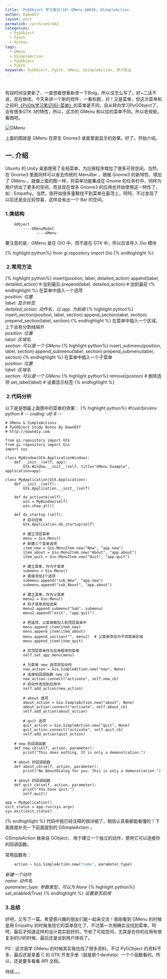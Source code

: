 ```yaml
---
title: 'PyGObject 学习笔记(10)-GMenu &#038; GSimpleAction'
author: DawnDIY
layout: post
permalink: /archives/442
categories:
  - PyGObject
  - PyGtk
  - Python
tags:
  - GMenu
  - GSimpleAction
  - PyGObject
  - PyGtk
keywords: PyGObject, PyGtk, GMenu, GSimpleAction, 学习笔记
---
```

# 

有段时间没更新了，一直想着想重新改一下Bolg，所以没怎么写了。好~二话不说，现在继续。今天来讲一个新的控件，一看标题，对！又是菜单，但这次菜单和之前的[《PyGtk学习笔记(6)–菜单》][1]的菜单是不同，自从转向学习PyGObject了，会有很多GTK 3的特性，所以，这次的 GMenu 和以往的菜单不同。所以老规矩，看图吧。

 [1]: http://www.dawndiy.com/archives/290 "PyGtk学习笔记(6)–菜单"

![][2]

 [2]: http://i.imgur.com/sNe0XA5.jpg "GMenu"

上面的图就是 GMenu 在原生 Gnome3 桌面里面显示的效果。好了，开始介绍。

## 一. 介绍

Ubuntu 的 Unity 桌面使用了全局菜单，为应用程序增加了很多可视空间。当然，在 Gnome3 里面同样可以省去传统的 MenuBar ，根据 Gnome3 的新特性，增加了 GMenu 。就像上面的图一样，将菜单功能集成在 Gnome 的任务栏中，同样为用户挤出了更多的空间，而且现在很多 Gnome3 的应用也开始使用这一特性了，如：Empathy。当然，刚开始很多童鞋找不到菜单在最顶上，呵呵，不过发现了以后还是会比较惊喜，这样会省出一个 Bar 的空间。

### 1.类结构
```
    GObject
        ----GMenuModel
              ----GMenu
```
要注意的是，GMenu 是在 GIO 中，而不是在 GTK 中，所以应该导入 Gio 模块
<!-- more -->

{% highlight python%}
    from gi.repository import Gio
{% endhighlight %}

###  2.常用方法
{% highlight python%}
    insert(position, label, detailed_action)
    append(label, detailed_action)   # 加到最后
    prepend(label, detailed_action)  # 加到最前
{% endhighlight %}
在菜单中插入一个选项  
*position: 位置*  
*label: 显示标签*  
*detailed_action: 动作名，以 app. 为前缀*
{% highlight python%}
    insert_section(position, label, section)
    append_section(label, section)
    prepend_section(label, section)
{% endhighlight %}
在菜单中插入一个区域，上下会有分割线隔开  
*position: 位置*  
*label: 区域名*  
*section: 可以是一个 GMenu*
{% highlight python%}
    insert_submenu(position, label, section)
    append_submenu(label, section)
    prepend_submenu(label, section)
{% endhighlight %}
在菜单中插入一个子菜单  
*position: 位置*  
*label: 区域名*  
*section: 可以是一个 GMenu*
{% highlight python%}
    remove(postion)    # 删除选项
    set_label(label)   # 设置显示标签
{% endhighlight %}
###  2.代码分析

以下是是想最上面图中的菜单的效果：
{% highlight python%}
    #!/usr/bin/env python
    # -*- coding: utf-8 -*-
    
    # GMenu & SimpleActions
    # PyGObject Study Notes By DawnDIY
    # http://dawndiy.com
    
    from gi.repository import Gtk
    from gi.repository import Gio
    import sys
    
    class MyWindow(Gtk.ApplicationWindow):
        def __init__(self, app):
            Gtk.Window.__init__(self, title="GMenu Example", application=app)
    
    class MyApplication(Gtk.Application):
        def __init__(self):
            Gtk.Application.__init__(self)
    
        def do_activate(self):
            win = MyWindow(self)
            win.show_all()
    
        def do_startup (self):
            # 启动应用
            Gtk.Application.do_startup(self)
    
            # 建立顶层菜单
            menu = Gio.Menu()
            # 新建三个菜单选项
            item_new = Gio.MenuItem.new("New", "app.new")
            item_about = Gio.MenuItem.new("About", "app.about")
            item_quit = Gio.MenuItem.new("Quit", "app.quit")
    
            # 建立菜单，作为子菜单
            submenu = Gio.Menu()
            # 直接添加2个选项
            submenu.append("sub_New", "app.new")
            submenu.append("sub_About", "app.about")
    
            # 建立菜单，作为父菜单
            menu2 = Gio.Menu()
            # 将子菜单添加进来
            menu2.append_submenu("Sub", submenu)
            menu2.append("exit", "app.quit")
    
            # 把选项、父菜单都加入到顶层菜单中
            menu.append_item(item_new)
            menu.append_item(item_about)
            menu.append_section("", menu2)  # 父菜单添加为不同菜单区域
            menu.append_item(item_quit)
    
            # 将顶层菜单作为应用程序的菜单
            self.set_app_menu(menu)
    
            # 为菜单 new 选项添加动作
            new_action = Gio.SimpleAction.new("new", None)
            # 连接到回调函数 new_cb
            new_action.connect("activate", self.new_cb)
            # 将动作添加到应用中 
            self.add_action(new_action)
    
            # about 选项
            about_action = Gio.SimpleAction.new("about", None)
            about_action.connect("activate", self.about_cb)
            self.add_action(about_action)
    
            # quit 选项 
            quit_action = Gio.SimpleAction.new("quit", None)
            quit_action.connect("activate", self.quit_cb)
            self.add_action(quit_action)
    
        # new 的回调函数 
        def new_cb(self, action, parameter):
            print("This does nothing. It is only a demonstration.")
    
        # about 的回调函数 
        def about_cb(self, action, parameter):
            print("No AboutDialog for you. This is only a demonstration.")
    
        # about 的回调函数 
        def quit_cb(self, action, parameter):
            print("You have quit.")
            self.quit()
    
    app = MyApplication()
    exit_status = app.run(sys.argv)
    sys.exit(exit_status)
{% endhighlight %}
代码中我已经注释的很详细了，相信认真看都能看懂的！下面我就补充一下前面提到的 GSimpleAction 。

GSimpleAction 继承自 GObject， 用于建立一个独立的动作，使用它可以连接你的回调函数。

常用函数有：
```python
    action = Gio.SimpleAction.new("name", parameter_type)
```
*新建一个动作*  
*name: 动作名*  
*parameter_type: 参数类型，可以为 None*
{% highlight python%}
    set_enabled(True)
{% endhighlight %}
*设置是否启用*

### 3.总结

好吧，又写了一篇。希望感兴趣的朋友们能一起来交流！我刚看到 GMenu 的时候是用 Empathy 的时候发现它的菜单变化了，不过第一次用确实没找到菜单，呵呵，最后才知道这样的设计其实挺好的，节省了可视空间，尤其是在你的应用有很复杂的UI的时候，最后还是谈到用户体验了。

PS：这次我学 GMenu 的时候其实我也找了很多资料，不过 PyGObject 的资料不多，最后还是拿着 C 的 GTK 开发手册（就是那个devhelp）一个个函数看的。所以，还是要多看看 API 文档。

待续。。。

 
